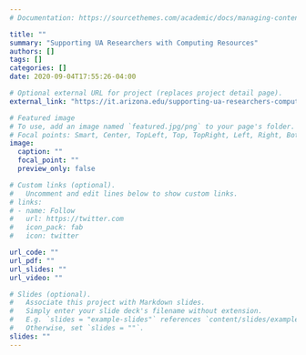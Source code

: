 ```yaml
---
# Documentation: https://sourcethemes.com/academic/docs/managing-content/

title: ""
summary: "Supporting UA Researchers with Computing Resources"
authors: []
tags: []
categories: []
date: 2020-09-04T17:55:26-04:00

# Optional external URL for project (replaces project detail page).
external_link: "https://it.arizona.edu/supporting-ua-researchers-computing-resources"

# Featured image
# To use, add an image named `featured.jpg/png` to your page's folder.
# Focal points: Smart, Center, TopLeft, Top, TopRight, Left, Right, BottomLeft, Bottom, BottomRight.
image:
  caption: ""
  focal_point: ""
  preview_only: false

# Custom links (optional).
#   Uncomment and edit lines below to show custom links.
# links:
# - name: Follow
#   url: https://twitter.com
#   icon_pack: fab
#   icon: twitter

url_code: ""
url_pdf: ""
url_slides: ""
url_video: ""

# Slides (optional).
#   Associate this project with Markdown slides.
#   Simply enter your slide deck's filename without extension.
#   E.g. `slides = "example-slides"` references `content/slides/example-slides.md`.
#   Otherwise, set `slides = ""`.
slides: ""
---
```


